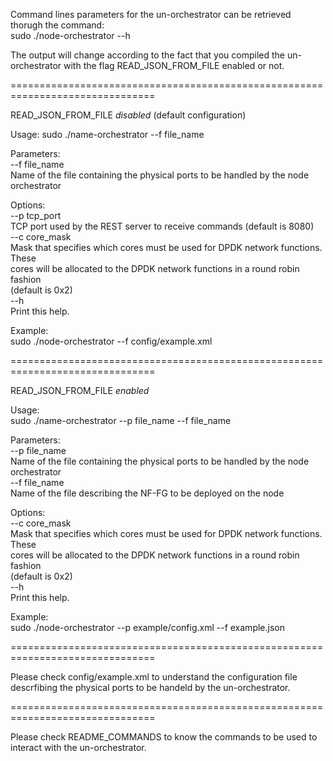 Command lines parameters for the un-orchestrator can be retrieved thorugh the
command:  
  sudo ./node-orchestrator --h

The output will change according to the fact that you compiled the un-orchestrator
with the flag READ_JSON_FROM_FILE enabled or not.

===============================================================================

READ_JSON_FROM_FILE *disabled* (default configuration)

Usage: 
  sudo ./name-orchestrator --f file_name
                                                                                         
Parameters:  
  --f file_name  
        Name of the file containing the physical ports to be handled by the node         
        orchestrator                                                                     
                                                                                         
Options:  
  --p tcp_port  
        TCP port used by the REST server to receive commands (default is 8080)           
  --c core_mask  
        Mask that specifies which cores must be used for DPDK network functions. These   
        cores will be allocated to the DPDK network functions in a round robin fashion   
        (default is 0x2)                                                                 
  --h  
        Print this help.                                                                 
                                                                                         
Example:  
  sudo ./node-orchestrator --f config/example.xml
  
===============================================================================

READ_JSON_FROM_FILE *enabled*

Usage:  
  sudo ./name-orchestrator --p file_name --f file_name  
                                                                                         
Parameters:  
  --p file_name  
        Name of the file containing the physical ports to be handled by the node         
        orchestrator                                                                     
  --f file_name  
        Name of the file describing the NF-FG to be deployed on the node                 
                                                                                         
Options:  
  --c core_mask  
        Mask that specifies which cores must be used for DPDK network functions. These   
        cores will be allocated to the DPDK network functions in a round robin fashion   
        (default is 0x2)                                                                 
  --h  
        Print this help.                                                                 
                                                                                         
Example:  
  sudo ./node-orchestrator --p example/config.xml --f example.json
    
===============================================================================

Please check config/example.xml to understand the configuration file descrfibing
the physical ports to be handeld by the  un-orchestrator.

===============================================================================

Please check README_COMMANDS to know the commands to be used to interact with
the un-orchestrator.

